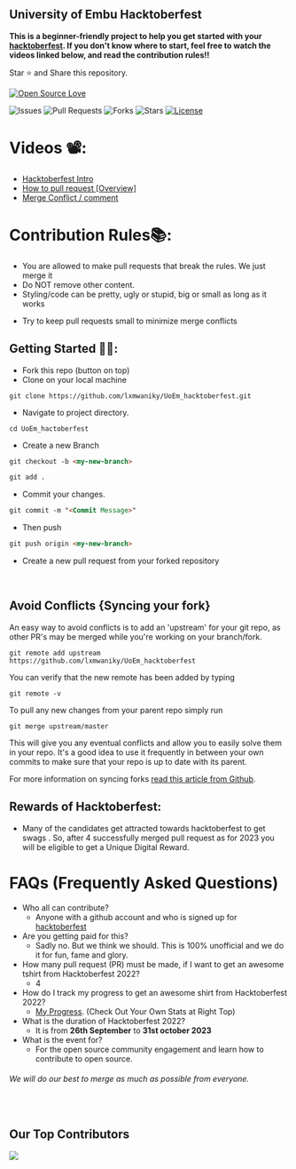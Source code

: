 ## University of Embu Hacktoberfest ##
 
**This is a beginner-friendly project to help you get started with your
[hacktoberfest](https://hacktoberfest.digitalocean.com/). If you don't know where to start, feel free to watch the videos linked below, and read the contribution rules!!**

Star ⭐ and Share this repository.

[![Open Source Love](https://badges.frapsoft.com/os/v1/open-source.svg?v=103)](https://github.com/lxmwaniky/UoEm_hacktoberfest/issues)

![Issues](https://img.shields.io/github/issues/lxmwaniky/UoEm_hacktoberfest?style=social&logo=github)
![Pull Requests](https://img.shields.io/github/issues-pr/lxmwaniky/UoEm_hacktoberfest?style=social&logo=github)
![Forks](https://img.shields.io/github/forks/lxmwaniky/UoEm_hacktoberfest?style=social&logo=github)
![Stars](https://img.shields.io/github/stars/lxmwaniky/UoEm_hacktoberfest?style=social&logo=github)
[![License](https://img.shields.io/github/license/lxmwaniky/UoEm_hacktoberfest?style=social&logo=github)](https://github.com/lxmwaniky/UoEm_hacktoberfest/blob/main/LICENSE)


# Videos 📽️:

- [Hacktoberfest Intro](https://www.youtube.com/watch?v=mq_FIHdxmIk)
- [How to pull request [Overview]](https://youtu.be/DIj2q02gvKs)
- [Merge Conflict / comment](https://youtu.be/zOx5PJTY8CI)


# Contribution Rules📚:

- You are allowed to make pull requests that break the rules. We just merge it
- Do NOT remove other content.
- Styling/code can be pretty, ugly or stupid, big or small as long as it works
<!-- - Add your name to the contributorsList file. -->
- Try to keep pull requests small to minimize merge conflicts


## Getting Started 🤩🤗:

- Fork this repo (button on top)
- Clone on your local machine

```terminal
git clone https://github.com/lxmwaniky/UoEm_hacktoberfest.git
```
- Navigate to project directory.
```terminal
cd UoEm_hactoberfest
```

- Create a new Branch

```markdown
git checkout -b <my-new-branch>
```

<!--- - Add your Name to `contributors/contributorsList.js`. -->

```markdown
git add .
```
- Commit your changes.

```markdown
git commit -m "<Commit Message>"
```
- Then push 
```markdown
git push origin <my-new-branch>
```


- Create a new pull request from your forked repository

<br>

## Avoid Conflicts {Syncing your fork}

An easy way to avoid conflicts is to add an 'upstream' for your git repo, as other PR's may be merged while you're working on your branch/fork.   

```terminal
git remote add upstream https://github.com/lxmwaniky/UoEm_hacktoberfest
```

You can verify that the new remote has been added by typing
```terminal
git remote -v
```

To pull any new changes from your parent repo simply run
```terminal
git merge upstream/master
```

This will give you any eventual conflicts and allow you to easily solve them in your repo. It's a good idea to use it frequently in between your own commits to make sure that your repo is up to date with its parent.

For more information on syncing forks [read this article from Github](https://help.github.com/articles/syncing-a-fork/).

## Rewards of Hacktoberfest:
- Many of the candidates get attracted towards hacktoberfest to get swags . So, after 4 successfully merged pull request as for 2023 you will be eligible to get a Unique Digital Reward.


# FAQs (Frequently Asked Questions)

- Who all can contribute?
  - Anyone with a github account and who is signed up for
[hacktoberfest](https://hacktoberfest.digitalocean.com/)
- Are you getting paid for this?
  - Sadly no. But we think we should. This is 100% unofficial and we do it for fun, fame and glory.
- How many pull request (PR) must be made, if I want to get an awesome tshirt from Hacktoberfest 2022?
  - 4
- How do I track my progress to get an awesome shirt from Hacktoberfest 2022?
  - [My Progress](https://hacktoberfest.digitalocean.com/profile/). (Check Out Your Own Stats at Right Top)
- What is the duration of Hacktoberfest 2022?
  - It is from **26th September** to **31st october 2023**
- What is the event for?
  - For the open source community engagement and learn how to contribute to open source.




###### *We will do our best to merge as much as possible from everyone.*
<br>

## Our Top Contributors 

<a href="https://github.com/lxmwaniky/UoEm_hacktoberfest/graphs/contributors">
  <img src="https://contrib.rocks/image?repo=lxmwaniky/UoEm_hacktoberfest" />
</a>